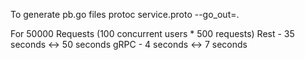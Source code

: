 To generate pb.go files
protoc service.proto --go_out=.

For 50000 Requests (100 concurrent users * 500 requests)
Rest - 35 seconds <-> 50 seconds
gRPC - 4 seconds <-> 7 seconds 